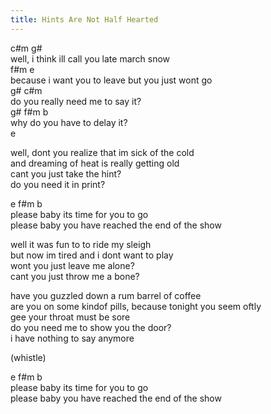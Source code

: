 ```yaml
---
title: Hints Are Not Half Hearted
---
```


c#m                         g#  
well, i think ill call you late march snow  
f#m                       e  
because i want you to leave but you just wont go  
g#                     c#m  
do you really need me to say it?  
g#              f#m      b  
why do you have to delay it?  
e       

well, dont you realize that im sick of the cold  
and dreaming of heat is really getting old  
cant you just take the hint?  
do you need it in print?  

e     f#m    b  
please baby its time for you to go  
please baby you have reached the end of the show  

well it was fun to to ride my sleigh  
but now im tired and i dont want to play  
wont you just leave me alone?  
cant you just throw me a bone?  

have you guzzled down a rum barrel of coffee  
are you on some kindof pills, because tonight you seem oftly  
gee your throat must be sore  
do you need me to show you the door?  
i have nothing to say anymore  

(whistle)  

e     f#m    b  
please baby its time for you to go  
please baby you have reached the end of the show  
